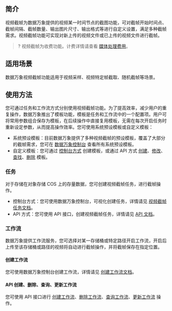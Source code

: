 ## 简介

视频截帧为数据万象提供的视频某一时间节点的截图功能，可对截帧开始时间点、截帧间隔、截帧数量、输出图片尺寸、输出格式等进行自定义设置，满足多种截帧需求。视频截帧功能可实现对新上传的视频文件或已上传的视频文件进行截帧。

>? 视频截帧为收费功能。计费详情请查看 [媒体处理费用](https://intl.cloud.tencent.com/document/product/1045/49489)。
>


## 适用场景

数据万象视频截帧功能适用于视频采样、视频特定帧截取、随机截帧等场景。


## 使用方法

您可通过任务和工作流方式分别使用视频截帧功能。为了提高效率，减少用户的重复操作，数据万象推出了模板功能，模板是任务和工作流中的一个配置项。用户可将常用参数组合保存为模板，在后续操作中直接复用模板，无需在每次开启任务时重新设定参数，从而提高操作效率。您可使用系统预设模板或自定义模板：
- 系统预设模板：目前数据万象提供了多种视频截帧的预设模板，覆盖了大部分的截帧需求，您可在 [数据万象控制台](https://console.cloud.tencent.com/ci) 查看所有系统预设模板。
- 自定义模板：您可通过 [控制台方式](https://intl.cloud.tencent.com/document/product/1045/43606) 创建模板，或通过 API 方式 [创建](https://intl.cloud.tencent.com/document/product/1045/49909)、[修改](https://intl.cloud.tencent.com/document/product/1045/49923)、[查找](https://intl.cloud.tencent.com/document/product/1045/49919)、[删除](https://intl.cloud.tencent.com/document/product/1045/49918) 模板。


### 任务

对于存储在对象存储 COS 上的存量数据，您可创建视频截帧任务，进行截帧操作。

- 控制台方式：您可使用数据万象控制台，可视化创建任务，详情请见 [视频截帧任务文档](https://intl.cloud.tencent.com/document/product/1045/43605)。
- API 方式：您可使用 API 接口，创建视频截帧任务，详情请见 [ API 文档](https://intl.cloud.tencent.com/document/product/1045/48938)。


### 工作流

数据万象提供工作流服务，您可选择对某一存储桶或特定路径开启工作流，开启后上传至该存储桶或路径的视频将自动进行截帧操作，并将截帧保存在指定位置。

#### 创建工作流

您可使用数据万象控制台创建工作流，详情请见 [创建工作流文档](https://intl.cloud.tencent.com/document/product/1045/43604)。

#### API 创建、删除、查询、更新工作流

您可使用 API 接口进行 [创建工作流](https://intl.cloud.tencent.com/document/product/1045/43733)、[删除工作流](https://intl.cloud.tencent.com/document/product/1045/43734)、[查询工作流](https://intl.cloud.tencent.com/document/product/1045/50339)、[更新工作流](https://intl.cloud.tencent.com/document/product/1045/43738) 操作。

